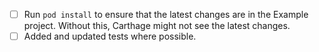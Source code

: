 - [ ] Run `pod install` to ensure that the latest changes are in the Example project. Without this, Carthage might not see the latest changes.
- [ ] Added and updated tests where possible.
